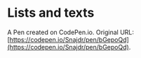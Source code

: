 # Lists and texts

A Pen created on CodePen.io. Original URL: [https://codepen.io/Snajdr/pen/bGepoQd](https://codepen.io/Snajdr/pen/bGepoQd).


